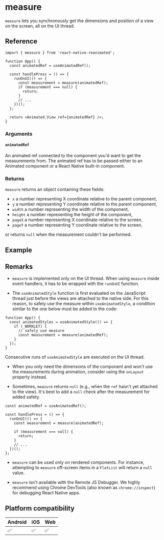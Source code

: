 # measure

`measure` lets you synchronously get the dimensions and position of a view on the screen, all on the UI thread.

## Reference

```
import { measure } from 'react-native-reanimated';

function App() {
  const animatedRef = useAnimatedRef();

  const handlePress = () => {
    runOnUI(() => {
      const measurement = measure(animatedRef);
      if (measurement === null) {
        return;
      }
      // ...
    })();
  };

  return <Animated.View ref={animatedRef} />;
}
```

### Arguments

#### `animatedRef`

An animated ref connected to the component you'd want to get the measurements from. The animated ref has to be passed either to an Animated component or a React Native built-in component.

### Returns

`measure` returns an object containing these fields:

* `x` a number representing X coordinate relative to the parent component,
* `y` a number representing Y coordinate relative to the parent component,
* `width` a number representing the width of the component,
* `height` a number representing the height of the component,
* `pageX` a number representing X coordinate relative to the screen,
* `pageY` a number representing Y coordinate relative to the screen,

or returns `null` when the measurement couldn't be performed.

## Example

## Remarks

* `measure` is implemented only on the UI thread. When using `measure` inside event handlers, it has to be wrapped with the `runOnUI` function.

* The `useAnimatedStyle` function is first evaluated on the JavaScript thread just before the views are attached to the native side. For this reason, to safely use the measure within `useAnimatedStyle`, a condition similar to the one below must be added to the code:

```
function App() {
  const animatedStyles = useAnimatedStyle(() => {
    if (_WORKLET) {
      // safely use measure
      const measurement = measure(animatedRef);
    }
  });
}
```

Consecutive runs of `useAnimatedStyle` are executed on the UI thread.

* When you only need the dimensions of the component and won't use the measurements during animation, consider using the `onLayout` property instead.

* Sometimes, `measure` returns `null` (e.g., when the `ref` hasn't yet attached to the view). It's best to add a `null` check after the measurement for added safety.

```
const animatedRef = useAnimatedRef();

const handlePress = () => {
  runOnUI(() => {
    const measurement = measure(animatedRef);

    if (measurement === null) {
      return;
    }
    // ...
  })();
};
```

* `measure` can be used only on rendered components. For instance, attempting to `measure` off-screen items in a `FlatList` will return a `null` value.

* `measure` isn't available with the Remote JS Debugger. We highly recommend using Chrome DevTools (also known as `chrome://inspect`) for debugging React Native apps.

## Platform compatibility

|Android|iOS|Web|
|-|-|-|
|✅|✅|✅|
